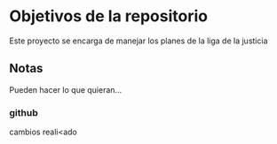 # Objetivos de la repositorio

Este proyecto se encarga de manejar los planes de la liga de la justicia


## Notas
Pueden hacer lo que quieran...

### github

cambios reali<ado
